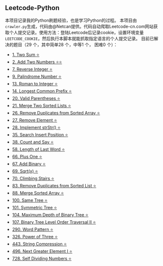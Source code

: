 
## Leetcode-Python
本项目记录我的Python刷题经验，也是学习Python的过程。
本项目由`crawler.py`生成，代码由@Netcan提供。代码自动爬取Leetcode-cn.com网站获取个人提交记录。使用方法：登陆Leetcode后记录cookie，设置环境变量`LEETCODE_COOKIE`，然后执行本脚本就能抓取指定语言的个人提交记录。
目前已解决的题目（29 个，其中简单28 个，中等1 个， 困难0 个）：
- [1. Two Sum :star:](https://github.com/CLAY2333/CLAYleetcode/tree/master/n0001.%20Two%20Sum)
- [2. Add Two Numbers :star::star:](https://github.com/CLAY2333/CLAYleetcode/tree/master/n0002.%20Add%20Two%20Numbers)
- [7. Reverse Integer :star:](https://github.com/CLAY2333/CLAYleetcode/tree/master/n0007.%20Reverse%20Integer)
- [9. Palindrome Number :star:](https://github.com/CLAY2333/CLAYleetcode/tree/master/n0009.%20Palindrome%20Number)
- [13. Roman to Integer :star:](https://github.com/CLAY2333/CLAYleetcode/tree/master/n0013.%20Roman%20to%20Integer)
- [14. Longest Common Prefix :star:](https://github.com/CLAY2333/CLAYleetcode/tree/master/n0014.%20Longest%20Common%20Prefix)
- [20. Valid Parentheses :star:](https://github.com/CLAY2333/CLAYleetcode/tree/master/n0020.%20Valid%20Parentheses)
- [21. Merge Two Sorted Lists :star:](https://github.com/CLAY2333/CLAYleetcode/tree/master/n0021.%20Merge%20Two%20Sorted%20Lists)
- [26. Remove Duplicates from Sorted Array :star:](https://github.com/CLAY2333/CLAYleetcode/tree/master/n0026.%20Remove%20Duplicates%20from%20Sorted%20Array)
- [27. Remove Element :star:](https://github.com/CLAY2333/CLAYleetcode/tree/master/n0027.%20Remove%20Element)
- [28. Implement strStr() :star:](https://github.com/CLAY2333/CLAYleetcode/tree/master/n0028.%20Implement%20strStr())
- [35. Search Insert Position :star:](https://github.com/CLAY2333/CLAYleetcode/tree/master/n0035.%20Search%20Insert%20Position)
- [38. Count and Say :star:](https://github.com/CLAY2333/CLAYleetcode/tree/master/n0038.%20Count%20and%20Say)
- [58. Length of Last Word :star:](https://github.com/CLAY2333/CLAYleetcode/tree/master/n0058.%20Length%20of%20Last%20Word)
- [66. Plus One :star:](https://github.com/CLAY2333/CLAYleetcode/tree/master/n0066.%20Plus%20One)
- [67. Add Binary :star:](https://github.com/CLAY2333/CLAYleetcode/tree/master/n0067.%20Add%20Binary)
- [69. Sqrt(x) :star:](https://github.com/CLAY2333/CLAYleetcode/tree/master/n0069.%20Sqrt(x))
- [70. Climbing Stairs :star:](https://github.com/CLAY2333/CLAYleetcode/tree/master/n0070.%20Climbing%20Stairs)
- [83. Remove Duplicates from Sorted List :star:](https://github.com/CLAY2333/CLAYleetcode/tree/master/n0083.%20Remove%20Duplicates%20from%20Sorted%20List)
- [88. Merge Sorted Array :star:](https://github.com/CLAY2333/CLAYleetcode/tree/master/n0088.%20Merge%20Sorted%20Array)
- [100. Same Tree :star:](https://github.com/CLAY2333/CLAYleetcode/tree/master/n0100.%20Same%20Tree)
- [101. Symmetric Tree :star:](https://github.com/CLAY2333/CLAYleetcode/tree/master/n0101.%20Symmetric%20Tree)
- [104. Maximum Depth of Binary Tree :star:](https://github.com/CLAY2333/CLAYleetcode/tree/master/n0104.%20Maximum%20Depth%20of%20Binary%20Tree)
- [107. Binary Tree Level Order Traversal II :star:](https://github.com/CLAY2333/CLAYleetcode/tree/master/n0107.%20Binary%20Tree%20Level%20Order%20Traversal%20II)
- [290. Word Pattern :star:](https://github.com/CLAY2333/CLAYleetcode/tree/master/n0290.%20Word%20Pattern)
- [326. Power of Three :star:](https://github.com/CLAY2333/CLAYleetcode/tree/master/n0326.%20Power%20of%20Three)
- [443. String Compression :star:](https://github.com/CLAY2333/CLAYleetcode/tree/master/n0443.%20String%20Compression)
- [496. Next Greater Element I :star:](https://github.com/CLAY2333/CLAYleetcode/tree/master/n0496.%20Next%20Greater%20Element%20I)
- [728. Self Dividing Numbers :star:](https://github.com/CLAY2333/CLAYleetcode/tree/master/n0728.%20Self%20Dividing%20Numbers)
